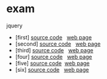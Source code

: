# exam
jquery

* [first] [source code](./4-jquery.html)   [web page](https://jianhaoye.github.io/exam/4-jquery.html) 
* [second] [source code](./5-jquery.html)   [web page](https://jianhaoye.github.io/exam/5-jquery.html)
* [third] [source code](./6-jquery.html)   [web page](https://jianhaoye.github.io/exam/6-jquery.html)
* [four] [source code](./7-jquery.html)   [web page](https://jianhaoye.github.io/exam/7-jquery.html)
* [five] [source code](./9-jquery.html)   [web page](https://jianhaoye.github.io/exam/9-jquery.html)
* [six] [source code](./11-jquery.html)   [web page](https://jianhaoye.github.io/exam/11-jquery.html)

